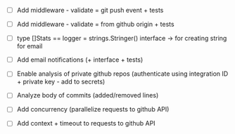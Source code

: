 - [ ] Add middleware - validate = git push event + tests
- [ ] Add middleware - validate = from github origin + tests


- [ ] type []Stats == logger = strings.Stringer() interface -> for creating string for email
- [ ] Add email notifications (+ interface + tests)


- [ ] Enable analysis of private github repos (authenticate using integration ID + private key - add to secrets)


- [ ] Analyze body of commits (added/removed lines)
- [ ] Add concurrency (parallelize requests to github API)
- [ ] Add context + timeout to requests to github API
